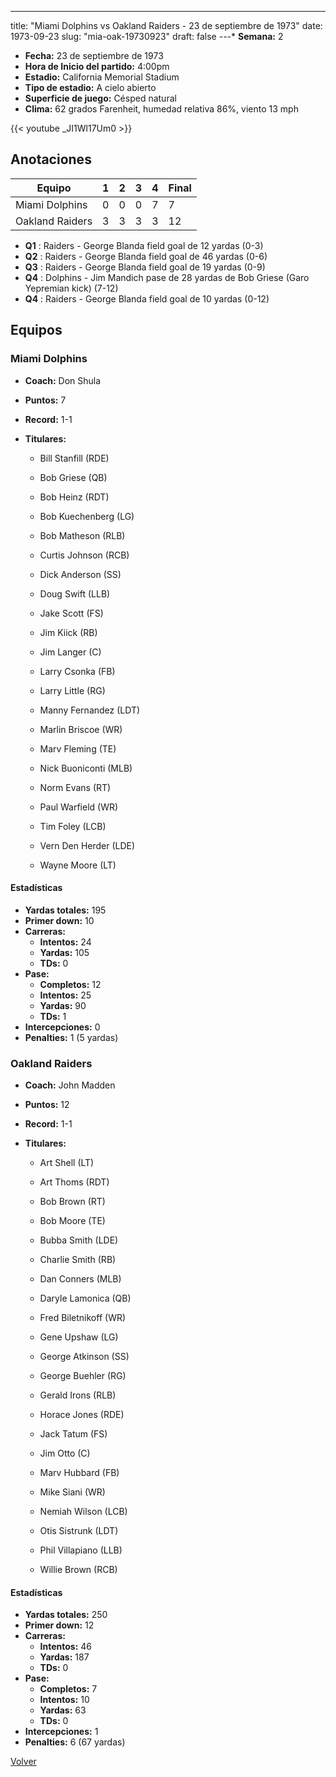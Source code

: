---
title: "Miami Dolphins vs Oakland Raiders - 23 de septiembre de 1973"
date: 1973-09-23
slug: "mia-oak-19730923"
draft: false
---* **Semana:** 2
* **Fecha:** 23 de septiembre de 1973
* **Hora de Inicio del partido:** 4:00pm
* **Estadio:** California Memorial Stadium
* **Tipo de estadio:** A cielo abierto
* **Superficie de juego:** Césped natural
* **Clima:** 62 grados Farenheit, humedad relativa 86%, viento 13 mph

{{< youtube _JI1Wl17Um0 >}}


## Anotaciones
| Equipo | 1 | 2 | 3 | 4 | Final |
|--------|---|---|---|---|-------|
| Miami Dolphins  | 0 | 0 | 0 | 7  | 7 |
| Oakland Raiders  | 3 | 3 | 3 | 3  | 12 |
* **Q1** : Raiders - George Blanda field goal de 12 yardas (0-3)
* **Q2** : Raiders - George Blanda field goal de 46 yardas (0-6)
* **Q3** : Raiders - George Blanda field goal de 19 yardas (0-9)
* **Q4** : Dolphins - Jim Mandich pase de 28 yardas de Bob Griese (Garo Yepremian kick) (7-12)
* **Q4** : Raiders - George Blanda field goal de 10 yardas (0-12)


## Equipos


### Miami Dolphins
* **Coach:** Don Shula
* **Puntos:** 7
* **Record:** 1-1
* **Titulares:** 

  * Bill Stanfill (RDE) 

  * Bob Griese (QB) 

  * Bob Heinz (RDT) 

  * Bob Kuechenberg (LG) 

  * Bob Matheson (RLB) 

  * Curtis Johnson (RCB) 

  * Dick Anderson (SS) 

  * Doug Swift (LLB) 

  * Jake Scott (FS) 

  * Jim Kiick (RB) 

  * Jim Langer (C) 

  * Larry Csonka (FB) 

  * Larry Little (RG) 

  * Manny Fernandez (LDT) 

  * Marlin Briscoe (WR) 

  * Marv Fleming (TE) 

  * Nick Buoniconti (MLB) 

  * Norm Evans (RT) 

  * Paul Warfield (WR) 

  * Tim Foley (LCB) 

  * Vern Den Herder (LDE) 

  * Wayne Moore (LT) 

#### Estadísticas
* **Yardas totales:** 195
* **Primer down:** 10
* **Carreras:**
  * **Intentos:** 24
  * **Yardas:** 105
  * **TDs:** 0
* **Pase:**
  * **Completos:** 12
  * **Intentos:** 25
  * **Yardas:** 90
  * **TDs:** 1
* **Intercepciones:** 0
* **Penalties:** 1 (5 yardas)

### Oakland Raiders
* **Coach:** John Madden
* **Puntos:** 12
* **Record:** 1-1
* **Titulares:** 

  * Art Shell (LT) 

  * Art Thoms (RDT) 

  * Bob Brown (RT) 

  * Bob Moore (TE) 

  * Bubba Smith (LDE) 

  * Charlie Smith (RB) 

  * Dan Conners (MLB) 

  * Daryle Lamonica (QB) 

  * Fred Biletnikoff (WR) 

  * Gene Upshaw (LG) 

  * George Atkinson (SS) 

  * George Buehler (RG) 

  * Gerald Irons (RLB) 

  * Horace Jones (RDE) 

  * Jack Tatum (FS) 

  * Jim Otto (C) 

  * Marv Hubbard (FB) 

  * Mike Siani (WR) 

  * Nemiah Wilson (LCB) 

  * Otis Sistrunk (LDT) 

  * Phil Villapiano (LLB) 

  * Willie Brown (RCB) 

#### Estadísticas
* **Yardas totales:** 250
* **Primer down:** 12
* **Carreras:**
  * **Intentos:** 46
  * **Yardas:** 187
  * **TDs:** 0
* **Pase:**
  * **Completos:** 7
  * **Intentos:** 10
  * **Yardas:** 63
  * **TDs:** 0
* **Intercepciones:** 1
* **Penalties:** 6 (67 yardas)


[Volver](/historia/1973)
